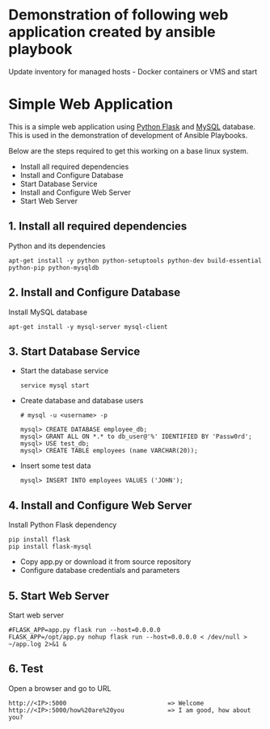 # Demonstration of following web application created by ansible playbook

Update inventory for managed hosts - Docker containers or VMS and start

# Simple Web Application

This is a simple web application using [Python Flask](http://flask.pocoo.org/) and [MySQL](https://www.mysql.com/) database.
This is used in the demonstration of development of Ansible Playbooks.

  Below are the steps required to get this working on a base linux system.

  - Install all required dependencies
  - Install and Configure Database
  - Start Database Service
  - Install and Configure Web Server
  - Start Web Server

## 1. Install all required dependencies

  Python and its dependencies

    apt-get install -y python python-setuptools python-dev build-essential python-pip python-mysqldb


## 2. Install and Configure Database

 Install MySQL database

    apt-get install -y mysql-server mysql-client

## 3. Start Database Service
  - Start the database service

        service mysql start

  - Create database and database users

        # mysql -u <username> -p

        mysql> CREATE DATABASE employee_db;
        mysql> GRANT ALL ON *.* to db_user@'%' IDENTIFIED BY 'Passw0rd';
        mysql> USE test_db;
        mysql> CREATE TABLE employees (name VARCHAR(20));

  - Insert some test data

        mysql> INSERT INTO employees VALUES ('JOHN');

## 4. Install and Configure Web Server

Install Python Flask dependency

    pip install flask
    pip install flask-mysql

- Copy app.py or download it from source repository
- Configure database credentials and parameters

## 5. Start Web Server

Start web server

    #FLASK_APP=app.py flask run --host=0.0.0.0
    FLASK_APP=/opt/app.py nohup flask run --host=0.0.0.0 < /dev/null > ~/app.log 2>&1 &

## 6. Test

Open a browser and go to URL

    http://<IP>:5000                            => Welcome
    http://<IP>:5000/how%20are%20you            => I am good, how about you?
